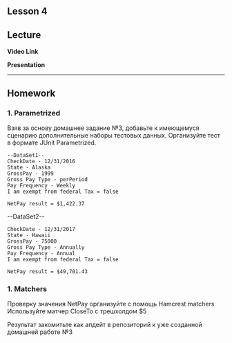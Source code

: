 Lesson 4
----
## Lecture

**Video Link** 

**Presentation** 

----
## Homework

### 1. Parametrized

Взяв за основу домашнее задание №3,  добавьте к имеющемуся сценарию дополнительные наборы тестовых данных. 
Организуйте тест в формате JUnit Parametrized.   
```
--DataSet1--
CheckDate - 12/31/2016
State - Alaska
GrossPay - 1999
Gross Pay Type - perPeriod
Pay Frequency - Weekly
I am exempt from federal Tax = false

NetPay result = $1,422.37
```
--DataSet2--
```
CheckDate - 12/31/2017
State - Hawaii
GrossPay - 75000
Gross Pay Type - Annually
Pay Frequency - Annual
I am exempt from federal Tax = false

NetPay result = $49,701.43
```
### 1. Matchers
Проверку значения NetPay организуйте с помощь Hamcrest matchers
Используйте матчер CloseTo c трешхолдом  $5

Результат закомитьте как апдейт в репозиторий к уже созданной домашней работе  №3

